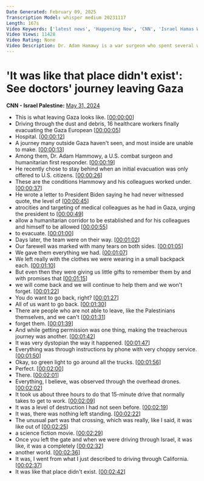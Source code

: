```yaml
---
Date Generated: February 09, 2025
Transcription Model: whisper medium 20231117
Length: 167s
Video Keywords: ['latest news', 'Happening Now', 'CNN', 'Israel Hamas War', 'IDF', 'Israel Defense Forces', 'Hamas', 'Gaza', 'Gazza Strip', 'Rafah', 'Khan Younis', 'Rafah Hospital', 'Gaza Hospital', 'Middle East', 'Palestinians', 'Dr. Adam Hamawy']
Video Views: 11428
Video Rating: None
Video Description: Dr. Adam Hamawy is a war surgeon who spent several weeks in Gaza’s European Hospital. He documented for CNN how he and his colleagues eventually left Gaza after the Rafah crossing closed. #CNN #News
---
```


# 'It was like that place didn't exist': See doctors' journey leaving Gaza
**CNN - Israel Palestine:** [May 31, 2024](https://www.youtube.com/watch?v=r6s5C5GhnAY)
*  This is what leaving Gaza looks like. [[00:00:00](https://www.youtube.com/watch?v=r6s5C5GhnAY&t=0.0s)]
*  Driving through the dust and debris, 16 healthcare workers finally evacuating the Gaza European [[00:00:05](https://www.youtube.com/watch?v=r6s5C5GhnAY&t=5.6000000000000005s)]
*  Hospital. [[00:00:12](https://www.youtube.com/watch?v=r6s5C5GhnAY&t=12.200000000000001s)]
*  A journey many outside Gaza haven't seen, and most inside are unable to make. [[00:00:13](https://www.youtube.com/watch?v=r6s5C5GhnAY&t=13.200000000000001s)]
*  Among them, Dr. Adam Hammowy, a U.S. combat surgeon and humanitarian first responder. [[00:00:19](https://www.youtube.com/watch?v=r6s5C5GhnAY&t=19.88s)]
*  He recently chose to stay behind when an initial evacuation was only offered to U.S. citizens. [[00:00:26](https://www.youtube.com/watch?v=r6s5C5GhnAY&t=26.48s)]
*  These are the conditions Hammowy and his colleagues worked under. [[00:00:37](https://www.youtube.com/watch?v=r6s5C5GhnAY&t=37.52s)]
*  He wrote a letter to President Biden saying he had never witnessed quote, the level of [[00:00:45](https://www.youtube.com/watch?v=r6s5C5GhnAY&t=45.32s)]
*  atrocities and targeting of medical colleagues as he had in Gaza, urging the president to [[00:00:49](https://www.youtube.com/watch?v=r6s5C5GhnAY&t=49.760000000000005s)]
*  allow a humanitarian corridor to be established and for his colleagues and himself to be allowed [[00:00:55](https://www.youtube.com/watch?v=r6s5C5GhnAY&t=55.3s)]
*  to evacuate. [[00:01:00](https://www.youtube.com/watch?v=r6s5C5GhnAY&t=60.94s)]
*  Days later, the team were on their way. [[00:01:02](https://www.youtube.com/watch?v=r6s5C5GhnAY&t=62.419999999999995s)]
*  Our farewell was marked with many tears on both sides. [[00:01:05](https://www.youtube.com/watch?v=r6s5C5GhnAY&t=65.06s)]
*  We gave them everything we had. [[00:01:07](https://www.youtube.com/watch?v=r6s5C5GhnAY&t=67.89999999999999s)]
*  We left really with the clothes we were wearing in a small backpack each. [[00:01:10](https://www.youtube.com/watch?v=r6s5C5GhnAY&t=70.46s)]
*  But even then they were giving us little gifts to remember them by and with promises that [[00:01:15](https://www.youtube.com/watch?v=r6s5C5GhnAY&t=75.7s)]
*  we will come back and we will continue to help them and we won't forget. [[00:01:22](https://www.youtube.com/watch?v=r6s5C5GhnAY&t=82.46000000000001s)]
*  You do want to go back, right? [[00:01:27](https://www.youtube.com/watch?v=r6s5C5GhnAY&t=87.62s)]
*  All of us want to go back. [[00:01:30](https://www.youtube.com/watch?v=r6s5C5GhnAY&t=90.18s)]
*  There are people who are not able to leave, like the Palestinians themselves, and we can't [[00:01:31](https://www.youtube.com/watch?v=r6s5C5GhnAY&t=91.62s)]
*  forget them. [[00:01:39](https://www.youtube.com/watch?v=r6s5C5GhnAY&t=99.10000000000001s)]
*  And while getting permission was one thing, making the treacherous journey was another. [[00:01:42](https://www.youtube.com/watch?v=r6s5C5GhnAY&t=102.06s)]
*  It was very dystopian the way it happened. [[00:01:47](https://www.youtube.com/watch?v=r6s5C5GhnAY&t=107.46000000000001s)]
*  Everything was through instructions by phone with very choppy service. [[00:01:50](https://www.youtube.com/watch?v=r6s5C5GhnAY&t=110.54s)]
*  Okay, so green light to go around all the trucks. [[00:01:56](https://www.youtube.com/watch?v=r6s5C5GhnAY&t=116.5s)]
*  Perfect. [[00:02:00](https://www.youtube.com/watch?v=r6s5C5GhnAY&t=120.26s)]
*  There. [[00:02:01](https://www.youtube.com/watch?v=r6s5C5GhnAY&t=121.26s)]
*  Everything, I believe, was observed through the overhead drones. [[00:02:02](https://www.youtube.com/watch?v=r6s5C5GhnAY&t=122.26s)]
*  It took us about three hours to do that 15-minute drive that normally takes to get to work. [[00:02:09](https://www.youtube.com/watch?v=r6s5C5GhnAY&t=129.26s)]
*  It was a level of destruction I had not seen before. [[00:02:19](https://www.youtube.com/watch?v=r6s5C5GhnAY&t=139.26s)]
*  It was, there was nothing left standing. [[00:02:22](https://www.youtube.com/watch?v=r6s5C5GhnAY&t=142.45999999999998s)]
*  The unusual part was that crossing, which was really, like I said, it was like out of [[00:02:25](https://www.youtube.com/watch?v=r6s5C5GhnAY&t=145.54s)]
*  a science fiction movie. [[00:02:29](https://www.youtube.com/watch?v=r6s5C5GhnAY&t=149.66s)]
*  Once you left the gate and when we were driving through Israel, it was like, it was a completely [[00:02:32](https://www.youtube.com/watch?v=r6s5C5GhnAY&t=152.06s)]
*  another world. [[00:02:36](https://www.youtube.com/watch?v=r6s5C5GhnAY&t=156.73999999999998s)]
*  It was, I went from what I just described to driving through California. [[00:02:37](https://www.youtube.com/watch?v=r6s5C5GhnAY&t=157.73999999999998s)]
*  It was like that place didn't exist. [[00:02:42](https://www.youtube.com/watch?v=r6s5C5GhnAY&t=162.98s)]
